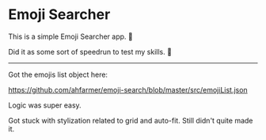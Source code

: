 # Emoji Searcher

This is a simple Emoji Searcher app. 🤣

Did it as some sort of speedrun to test my skills. 💨

---

Got the emojis list object here:

https://github.com/ahfarmer/emoji-search/blob/master/src/emojiList.json

Logic was super easy.

Got stuck with stylization related to grid and auto-fit. Still didn't quite made it.
